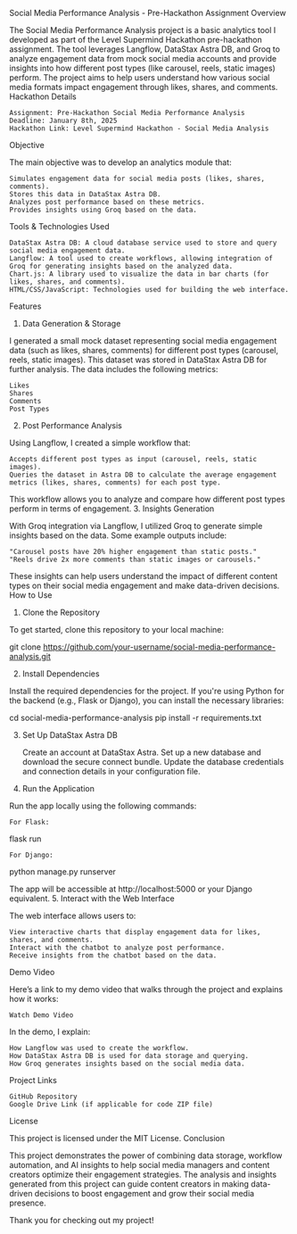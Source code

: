 Social Media Performance Analysis - Pre-Hackathon Assignment
Overview

The Social Media Performance Analysis project is a basic analytics tool I developed as part of the Level Supermind Hackathon pre-hackathon assignment. The tool leverages Langflow, DataStax Astra DB, and Groq to analyze engagement data from mock social media accounts and provide insights into how different post types (like carousel, reels, static images) perform. The project aims to help users understand how various social media formats impact engagement through likes, shares, and comments.
Hackathon Details

    Assignment: Pre-Hackathon Social Media Performance Analysis
    Deadline: January 8th, 2025
    Hackathon Link: Level Supermind Hackathon - Social Media Analysis

Objective

The main objective was to develop an analytics module that:

    Simulates engagement data for social media posts (likes, shares, comments).
    Stores this data in DataStax Astra DB.
    Analyzes post performance based on these metrics.
    Provides insights using Groq based on the data.

Tools & Technologies Used

    DataStax Astra DB: A cloud database service used to store and query social media engagement data.
    Langflow: A tool used to create workflows, allowing integration of Groq for generating insights based on the analyzed data.
    Chart.js: A library used to visualize the data in bar charts (for likes, shares, and comments).
    HTML/CSS/JavaScript: Technologies used for building the web interface.

Features
1. Data Generation & Storage

I generated a small mock dataset representing social media engagement data (such as likes, shares, comments) for different post types (carousel, reels, static images). This dataset was stored in DataStax Astra DB for further analysis. The data includes the following metrics:

    Likes
    Shares
    Comments
    Post Types

2. Post Performance Analysis

Using Langflow, I created a simple workflow that:

    Accepts different post types as input (carousel, reels, static images).
    Queries the dataset in Astra DB to calculate the average engagement metrics (likes, shares, comments) for each post type.

This workflow allows you to analyze and compare how different post types perform in terms of engagement.
3. Insights Generation

With Groq integration via Langflow, I utilized Groq to generate simple insights based on the data. Some example outputs include:

    "Carousel posts have 20% higher engagement than static posts."
    "Reels drive 2x more comments than static images or carousels."

These insights can help users understand the impact of different content types on their social media engagement and make data-driven decisions.
How to Use
1. Clone the Repository

To get started, clone this repository to your local machine:

git clone https://github.com/your-username/social-media-performance-analysis.git

2. Install Dependencies

Install the required dependencies for the project. If you're using Python for the backend (e.g., Flask or Django), you can install the necessary libraries:

cd social-media-performance-analysis
pip install -r requirements.txt

3. Set Up DataStax Astra DB

    Create an account at DataStax Astra.
    Set up a new database and download the secure connect bundle.
    Update the database credentials and connection details in your configuration file.

4. Run the Application

Run the app locally using the following commands:

    For Flask:

flask run

    For Django:

python manage.py runserver

The app will be accessible at http://localhost:5000 or your Django equivalent.
5. Interact with the Web Interface

The web interface allows users to:

    View interactive charts that display engagement data for likes, shares, and comments.
    Interact with the chatbot to analyze post performance.
    Receive insights from the chatbot based on the data.

Demo Video

Here’s a link to my demo video that walks through the project and explains how it works:

    Watch Demo Video

In the demo, I explain:

    How Langflow was used to create the workflow.
    How DataStax Astra DB is used for data storage and querying.
    How Groq generates insights based on the social media data.

Project Links

    GitHub Repository
    Google Drive Link (if applicable for code ZIP file)

License

This project is licensed under the MIT License.
Conclusion

This project demonstrates the power of combining data storage, workflow automation, and AI insights to help social media managers and content creators optimize their engagement strategies. The analysis and insights generated from this project can guide content creators in making data-driven decisions to boost engagement and grow their social media presence.

Thank you for checking out my project!
